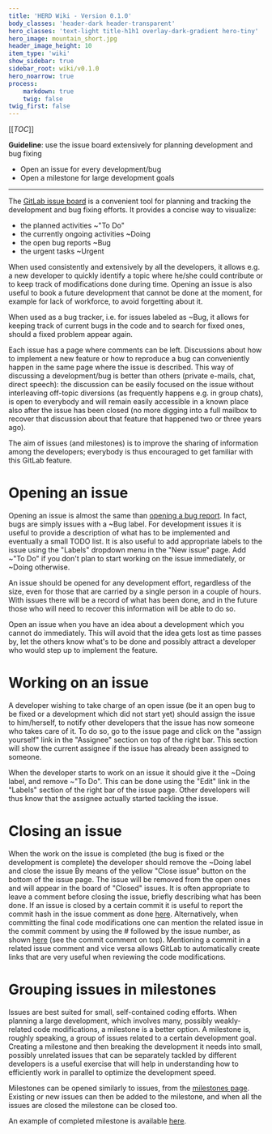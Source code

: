 ```yaml
---
title: 'HERD Wiki - Version 0.1.0'
body_classes: 'header-dark header-transparent'
hero_classes: 'text-light title-h1h1 overlay-dark-gradient hero-tiny'
hero_image: mountain_short.jpg
header_image_height: 10
item_type: 'wiki'
show_sidebar: true
sidebar_root: wiki/v0.1.0
hero_noarrow: true
process:
    markdown: true
    twig: false
twig_first: false
---
```


[[_TOC_]]

**Guideline**: use the issue board extensively for planning development and bug fixing
* Open an issue for every development/bug
* Open a milestone for large development goals

---

The [GitLab issue board](https://git.recas.ba.infn.it/herd/HerdSoftware/boards) is a convenient tool for planning and tracking the development and bug fixing efforts. It provides a concise way to visualize:
* the planned activities ~"To Do"
* the currently ongoing activities ~Doing
* the open bug reports ~Bug
* the urgent tasks ~Urgent

When used consistently and extensively by all the developers, it allows e.g. a new developer to quickly identify a topic where he/she could contribute or to keep track of modifications done during time. Opening an issue is also useful to book a future development that cannot be done at the moment, for example for lack of workforce, to avoid forgetting about it.

When used as a bug tracker, i.e. for issues labeled as ~Bug, it allows for keeping track of current bugs in the code and to search for fixed ones, should a fixed problem appear again.

Each issue has a page where comments can be left. Discussions about how to implement a new feature or how to reproduce a bug can conveniently happen in the same page where the issue is described. This way of discussing a development/bug is better than others (private e-mails, chat, direct speech): the discussion can be easily focused on the issue without interleaving off-topic diversions (as frequently happens e.g. in group chats), is open to everybody and will remain easily accessible in a known place also after the issue has been closed (no more digging into a full mailbox to recover that discussion about that feature that happened two or three years ago).

The aim of issues (and milestones) is to improve the sharing of information among the developers; everybody is thus encouraged to get familiar with this GitLab feature.

# Opening an issue
Opening an issue is almost the same than [opening a bug report](How-to/Report-a-bug.md). In fact, bugs are simply issues with a ~Bug label. For development issues it is useful to provide a description of what has to be implemented and eventually a small TODO list. It is also useful to add appropriate labels to the issue using the "Labels" dropdown menu in the "New issue" page. Add ~"To Do" if you don't plan to start working on the issue immediately, or ~Doing otherwise.

An issue should be opened for any development effort, regardless of the size, even for those that are carried by a single person in a couple of hours. With issues there will be a record of what has been done, and in the future those who will need to recover this information will be able to do so.

Open an issue when you have an idea about a development which you cannot do immediately. This will avoid that the idea gets lost as time passes by, let the others know what's to be done and possibly attract a developer who would step up to implement the feature.

# Working on an issue
A developer wishing to take charge of an open issue (be it an open bug to be fixed or a development which did not start yet) should assign the issue to him/herself, to notify other developers that the issue has now someone who takes care of it. To do so, go to the issue page and click on the "assign yourself" link in the "Assignee" section on top of the right bar. This section will show the current assignee if the issue has already been assigned to someone.

When the developer starts to work on an issue it should give it the ~Doing label, and remove ~"To Do". This can be done using the "Edit" link in the "Labels" section of the right bar of the issue page. Other developers will thus know that the assignee actually started tackling the issue.

# Closing an issue
When the work on the issue is completed (the bug is fixed or the development is complete) the developer should remove the ~Doing label and close the issue By means of the yellow "Close issue" button on the bottom of the issue page. The issue will be removed from the open ones and will appear in the board of "Closed" issues. It is often appropriate to leave a comment before closing the issue, briefly describing what has been done. If an issue is closed by a certain commit it is useful to report the commit hash in the issue comment as done [here](https://git.recas.ba.infn.it/herd/HerdSoftware/issues/16#note_1611). Alternatively, when committing the final code modifications one can mention the related issue in the commit comment by using the # followed by the issue number, as shown [here](https://git.recas.ba.infn.it/herd/HerdSoftware/commit/41a6305426c7a9de2ed8f46c4e7c5b8b2a021a64) (see the commit comment on top). Mentioning a commit in a related issue comment and vice versa allows GitLab to automatically create links that are very useful when reviewing the code modifications.

# Grouping issues in milestones
Issues are best suited for small, self-contained coding efforts. When planning a large development, which involves many, possibly weakly-related code modifications, a milestone is a better option. A milestone is, roughly speaking, a group of issues related to a certain development goal. Creating a milestone and then breaking the development it needs into small, possibly unrelated issues that can be separately tackled by different developers is a useful exercise that will help in understanding how to efficiently work in parallel to optimize the development speed.

Milestones can be opened similarly to issues, from the [milestones page](https://git.recas.ba.infn.it/herd/HerdSoftware/-/milestones). Existing or new issues can then be added to the milestone, and when all the issues are closed the milestone can be closed too.

An example of completed milestone is available [here](https://git.recas.ba.infn.it/herd/HerdSoftware/-/milestones/1).
